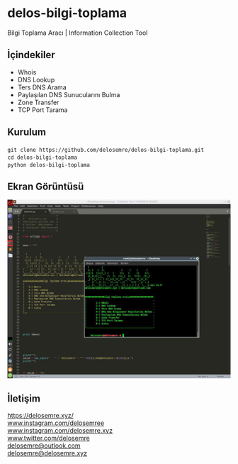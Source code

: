 # delos-bilgi-toplama
Bilgi Toplama Aracı | Information Collection Tool

## İçindekiler
* Whois
* DNS Lookup
* Ters DNS Arama
* Paylaşılan DNS Sunucularını Bulma
* Zone Transfer
* TCP Port Tarama

## Kurulum

`git clone https://github.com/delosemre/delos-bilgi-toplama.git` <br>
`cd delos-bilgi-toplama` <br>
`python delos-bilgi-toplama`

## Ekran Görüntüsü
![](https://raw.githubusercontent.com/delosemre/delos-bilgi-toplama/master/ekran_g%C3%B6r%C3%BCnt%C3%BCs%C3%BC.jpg)


## İletişim
https://delosemre.xyz/ <br>
www.instagram.com/delosemree <br>
www.instagram.com/delosemre.xyz <br>
www.twitter.com/delosemre <br>
delosemre@outlook.com <br>
delosemre@delosemre.xyz <br>
